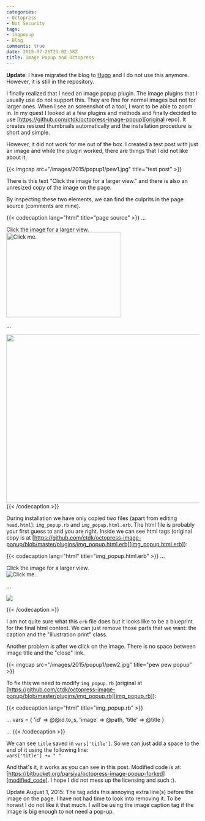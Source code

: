 ```yaml
---
categories:
- Octopress
- Not Security
tags:
- imgpopup
- Blog
comments: true
date: 2015-07-26T23:02:58Z
title: Image Popup and Octopress
---
```


**Update**: I have migrated the blog to [Hugo](https://gohugo.io) and I do not use this anymore. However, it is still in the repository.

I finally realized that I need an image popup plugin. The image plugins that I usually use do not support this. They are fine for normal images but not for larger ones. When I see an screenshot of a tool, I want to be able to zoom in. In my quest I looked at a few plugins and methods and finally decided to use [https://github.com/ctdk/octopress-image-popup][original repo]. It creates resized thumbnails automatically and the installation procedure is short and simple.

However, it did not work for me out of the box. I created a test post with just an image and while the plugin worked, there are things that I did not like about it.

[original repo]: https://github.com/ctdk/octopress-image-popup
<!--more-->

{{< imgcap src="/images/2015/popup1/pew1.jpg" title="test post" >}}

There is this text "Click the image for a larger view." and there is also an unresized copy of the image on the page.

By inspecting these two elements, we can find the culprits in the page source (comments are mine).

{{< codecaption lang="html" title="page source" >}}
...
<div class="imgpopup screen">
  <!-- caption -->
  <div class="caption">Click the image for a larger view.</div>
  <a href="javascript:void(0)" style="text-decoration: none" id="image-1">
    <img src="/images/2015/pew.jpg" width="300" height="221" alt="Click me." />
  </a>

...
<!-- unresized copy -->
<div class="illustration print">
  <img src="/images/2015/pew.jpg" width="600" height="441" />
</div>
{{< /codecaption >}}

During installation we have only copied two files (apart from editing `head.html`): `img_popup.rb` and `img_popup.html.erb`. The html file is probably your first guess to and you are right. Inside we can see html tags (original copy is at [https://github.com/ctdk/octopress-image-popup/blob/master/plugins/img_popup.html.erb][img_popup.html.erb]):

{{< codecaption lang="html" title="img_popup.html.erb" >}}
...

<div class="imgpopup screen">
  <div class="caption">Click the image for a larger view.</div>
  <a href='javascript:void(0)' style="text-decoration: none" id="image-<%= id %>">
    <img src="<%= scaled_image %>"
         width="<%= scaled_width %>" height="<%= scaled_height %>"
         alt="Click me."/>
  </a>

...

<div class="illustration print">
  <img src="<%= image %>" width="<%= full_width %>" height="<%= full_height %>"/>
</div>

{{< /codecaption >}}

I am not quite sure what this `erb` file does but it looks like to be a blueprint for the final html content. We can just remove those parts that we want: the caption and the "illustration print" class.

Another problem is after we click on the image. There is no space between image title and the "close" link.

{{< imgcap src="/images/2015/popup1/pew2.jpg" title="pew pew popup" >}}

To fix this we need to modify `img_popup.rb` (original at [https://github.com/ctdk/octopress-image-popup/blob/master/plugins/img_popup.rb][img_popup.rb]):

{{< codecaption lang="html" title="img_popup.rb" >}}

...
vars = {
  'id'      => @@id.to_s,
  'image'   => @path,
  'title'   => @title
}

...
{{< /codecaption >}}

We can see `title` saved in `vars['title']`. So we can just add a space to the end of it using the following line:  
`vars['title'] += " "`

And that's it, it works as you can see in this post. Modified code is at: [https://bitbucket.org/parsiya/octopress-image-popup-forked][modified_code]. I hope I did not mess up the licensing and such :).

Update August 1, 2015: The tag adds this annoying extra line(s) before the image on the page. I have not had time to look into removing it. To be honest I do not like it that much. I will be using the image caption tag if the image is big enough to not need a pop-up.

[original repo]: https://github.com/ctdk/octopress-image-popup
[img_popup.html.erb]: https://github.com/ctdk/octopress-image-popup/blob/master/plugins/img_popup.html.erb
[img_popup.rb]: https://github.com/ctdk/octopress-image-popup/blob/master/plugins/img_popup.rb
[modified_code]: https://github.com/parsiya/Random-Code/tree/master/octopress-image-popup-forked
